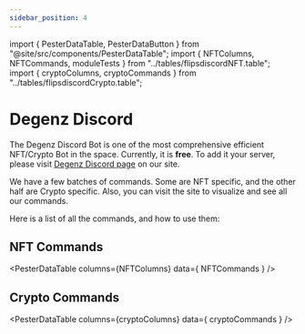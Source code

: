 ```yaml
---
sidebar_position: 4
---
```

import { PesterDataTable, PesterDataButton } from "@site/src/components/PesterDataTable";
import { NFTColumns, NFTCommands, moduleTests } from "../tables/flipsdiscordNFT.table";
import { cryptoColumns, cryptoCommands } from "../tables/flipsdiscordCrypto.table";

# Degenz Discord 


The Degenz Discord Bot is one of the most comprehensive efficient NFT/Crypto Bot 
in the space. Currently, it is **free**. To add it your server, please visit
[Degenz Discord page](https://www.degenz.finance/Discord) on our site.

We have a few batches of commands. Some are NFT specific, and the other half are Crypto specific. Also, you can visit the site to visualize and see all our commands. 

Here is a list of all the commands, and how to use them:

## NFT Commands

<PesterDataTable
  columns={NFTColumns}
  data={ NFTCommands }
/>

## Crypto Commands

<PesterDataTable
  columns={cryptoColumns}
  data={ cryptoCommands }
/>